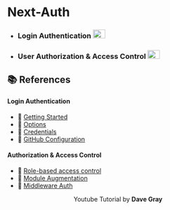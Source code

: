 # Next-Auth

- ### Login Authentication <a href="https://youtu.be/w2h54xz6Ndw" target="_blank"> <img width=28 height="20" src="https://assets.stickpng.com/images/580b57fcd9996e24bc43c545.png"/></a>  

- ### User Authorization & Access Control <a href="https://www.youtube.com/watch?v=ay-atEUGIc4" target="_blank"> <img width=28 height="20" src="https://assets.stickpng.com/images/580b57fcd9996e24bc43c545.png"/></a>  

## 📚 References

#### Login Authentication

- 🔗 [Getting Started](https://next-auth.js.org/getting-started/example)
- 🔗 [Options](https://next-auth.js.org/configuration/options)
- 🔗 [Credentials](https://next-auth.js.org/configuration/providers/credentials)
- 🔗 [GitHub Configuration](https://next-auth.js.org/providers/github)

#### Authorization & Access Control

- 🔗 [Role-based access control](https://authjs.dev/guides/basics/role-based-access-control#persisting-the-role)
- 🔗 [Module Augmentation](https://next-auth.js.org/getting-started/typescript#module-augmentation)
- 🔗 [Middleware Auth](https://next-auth.js.org/configuration/nextjs#advanced-usage)


<p align="center">Youtube Tutorial by <strong>Dave Gray</strong> </p>
